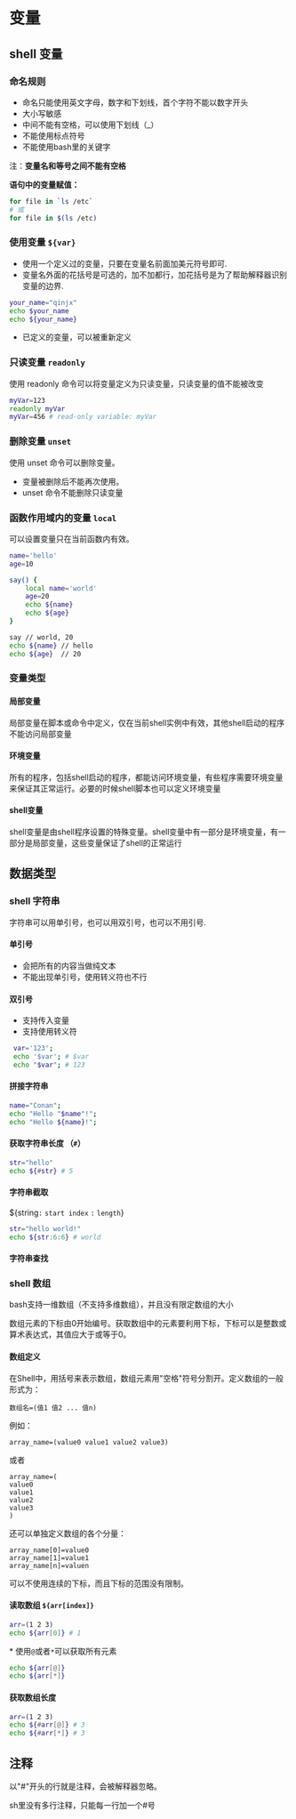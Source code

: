# 变量

## shell 变量

### 命名规则

* 命名只能使用英文字母，数字和下划线，首个字符不能以数字开头
* 大小写敏感
* 中间不能有空格，可以使用下划线（\_）
* 不能使用标点符号
* 不能使用bash里的关键字

注：**变量名和等号之间不能有空格**

**语句中的变量赋值：**

```bash
for file in `ls /etc`
# 或
for file in $(ls /etc)
```

### 使用变量 `${var}`

* 使用一个定义过的变量，只要在变量名前面加美元符号即可.
* 变量名外面的花括号是可选的，加不加都行，加花括号是为了帮助解释器识别变量的边界.

```bash
your_name="qinjx"
echo $your_name
echo ${your_name}
```

* 已定义的变量，可以被重新定义

### 只读变量 `readonly`

使用 readonly 命令可以将变量定义为只读变量，只读变量的值不能被改变

```bash
myVar=123
readonly myVar
myVar=456 # read-only variable: myVar
```

### 删除变量 `unset`

使用 unset 命令可以删除变量。

* 变量被删除后不能再次使用。
* unset 命令不能删除只读变量

### 函数作用域内的变量 `local`

可以设置变量只在当前函数内有效。

```bash
name='hello'
age=10

say() {
    local name='world'
    age=20
    echo ${name}
    echo ${age}
}

say // world, 20
echo ${name} // hello
echo ${age}  // 20
```

### 变量类型

#### 局部变量

局部变量在脚本或命令中定义，仅在当前shell实例中有效，其他shell启动的程序不能访问局部变量

#### 环境变量

所有的程序，包括shell启动的程序，都能访问环境变量，有些程序需要环境变量来保证其正常运行。必要的时候shell脚本也可以定义环境变量

#### shell变量

shell变量是由shell程序设置的特殊变量。shell变量中有一部分是环境变量，有一部分是局部变量，这些变量保证了shell的正常运行

## 数据类型

### shell 字符串

字符串可以用单引号，也可以用双引号，也可以不用引号.

#### 单引号

* 会把所有的内容当做纯文本
* 不能出现单引号，使用转义符也不行

#### 双引号

* 支持传入变量
* 支持使用转义符

```bash
 var='123';
 echo '$var'; # $var
 echo "$var"; # 123
```

#### 拼接字符串

```bash
name="Conan";
echo "Hello "$name"!";
echo "Hello ${name}!";
```

#### 获取字符串长度 （`#`）

```bash
str="hello"
echo ${#str} # 5
```

#### 字符串截取

${string`:` `start index` `:` `length`}

```bash
str="hello world!"
echo ${str:6:6} # world
```

#### 字符串查找

### shell 数组

bash支持一维数组（不支持多维数组），并且没有限定数组的大小

数组元素的下标由0开始编号。获取数组中的元素要利用下标，下标可以是整数或算术表达式，其值应大于或等于0。

#### 数组定义

在Shell中，用括号来表示数组，数组元素用"空格"符号分割开。定义数组的一般形式为：

```
数组名=(值1 值2 ... 值n)
```

例如：

```
array_name=(value0 value1 value2 value3)
```

或者

```
array_name=(
value0
value1
value2
value3
)
```

还可以单独定义数组的各个分量：

```
array_name[0]=value0
array_name[1]=value1
array_name[n]=valuen
```

可以不使用连续的下标，而且下标的范围没有限制。

#### 读取数组 `${arr[index]}`

```bash
arr=(1 2 3)
echo ${arr[0]} # 1
```

\* 使用`@`或者`*`可以获取所有元素

```bash
echo ${arr[@]}
echo ${arr[*]}
```

#### 获取数组长度

```bash
arr=(1 2 3)
echo ${#arr[@]} # 3
echo ${#arr[*]} # 3
```

## 注释

以"#"开头的行就是注释，会被解释器忽略。

sh里没有多行注释，只能每一行加一个#号
